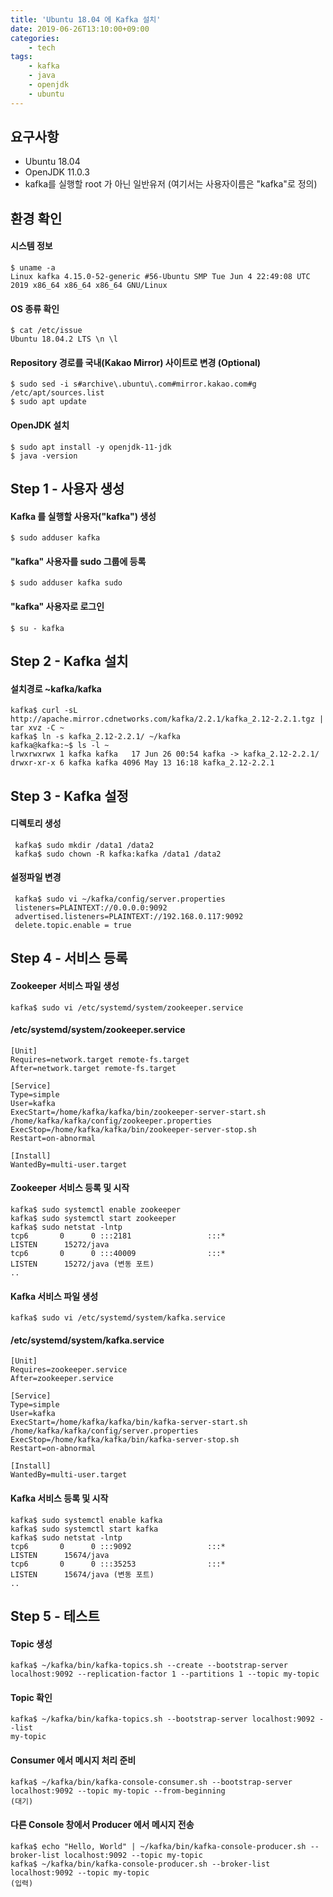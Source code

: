 ```yaml
---
title: 'Ubuntu 18.04 에 Kafka 설치'
date: 2019-06-26T13:10:00+09:00
categories:
    - tech
tags:
    - kafka
    - java
    - openjdk
    - ubuntu
---
```


## 요구사항

* Ubuntu 18.04
* OpenJDK 11.0.3
* kafka를 실행할 root 가 아닌 일반유저 (여기서는 사용자이름은 "kafka"로 정의)

## 환경 확인

#### 시스템 정보

    $ uname -a
    Linux kafka 4.15.0-52-generic #56-Ubuntu SMP Tue Jun 4 22:49:08 UTC 2019 x86_64 x86_64 x86_64 GNU/Linux

#### OS 종류 확인

    $ cat /etc/issue
    Ubuntu 18.04.2 LTS \n \l

#### Repository 경로를 국내(Kakao Mirror) 사이트로 변경 (Optional)

    $ sudo sed -i s#archive\.ubuntu\.com#mirror.kakao.com#g /etc/apt/sources.list
    $ sudo apt update

#### OpenJDK 설치

    $ sudo apt install -y openjdk-11-jdk
    $ java -version

## Step 1 - 사용자 생성

#### Kafka 를 실행할 사용자("kafka") 생성

    $ sudo adduser kafka

#### "kafka" 사용자를 sudo 그룹에 등록

    $ sudo adduser kafka sudo

#### "kafka" 사용자로 로그인

    $ su - kafka

## Step 2 - Kafka 설치

#### 설치경로 ~kafka/kafka

    kafka$ curl -sL http://apache.mirror.cdnetworks.com/kafka/2.2.1/kafka_2.12-2.2.1.tgz | tar xvz -C ~
    kafka$ ln -s kafka_2.12-2.2.1/ ~/kafka
    kafka@kafka:~$ ls -l ~
    lrwxrwxrwx 1 kafka kafka   17 Jun 26 00:54 kafka -> kafka_2.12-2.2.1/
    drwxr-xr-x 6 kafka kafka 4096 May 13 16:18 kafka_2.12-2.2.1

## Step 3 - Kafka 설정

#### 디렉토리 생성

     kafka$ sudo mkdir /data1 /data2
     kafka$ sudo chown -R kafka:kafka /data1 /data2

#### 설정파일 변경

     kafka$ sudo vi ~/kafka/config/server.properties
     listeners=PLAINTEXT://0.0.0.0:9092
     advertised.listeners=PLAINTEXT://192.168.0.117:9092
     delete.topic.enable = true

## Step 4 - 서비스 등록

#### Zookeeper 서비스 파일 생성

    kafka$ sudo vi /etc/systemd/system/zookeeper.service

#### /etc/systemd/system/zookeeper.service

    [Unit]
    Requires=network.target remote-fs.target
    After=network.target remote-fs.target

    [Service]
    Type=simple
    User=kafka
    ExecStart=/home/kafka/kafka/bin/zookeeper-server-start.sh /home/kafka/kafka/config/zookeeper.properties
    ExecStop=/home/kafka/kafka/bin/zookeeper-server-stop.sh
    Restart=on-abnormal

    [Install]
    WantedBy=multi-user.target

#### Zookeeper 서비스 등록 및 시작

    kafka$ sudo systemctl enable zookeeper
    kafka$ sudo systemctl start zookeeper
    kafka$ sudo netstat -lntp
    tcp6       0      0 :::2181                 :::*                    LISTEN      15272/java
    tcp6       0      0 :::40009                :::*                    LISTEN      15272/java (변동 포트)
    ..

#### Kafka 서비스 파일 생성

    kafka$ sudo vi /etc/systemd/system/kafka.service

#### /etc/systemd/system/kafka.service

    [Unit]
    Requires=zookeeper.service
    After=zookeeper.service

    [Service]
    Type=simple
    User=kafka
    ExecStart=/home/kafka/kafka/bin/kafka-server-start.sh /home/kafka/kafka/config/server.properties
    ExecStop=/home/kafka/kafka/bin/kafka-server-stop.sh
    Restart=on-abnormal

    [Install]
    WantedBy=multi-user.target

#### Kafka 서비스 등록 및 시작

    kafka$ sudo systemctl enable kafka
    kafka$ sudo systemctl start kafka
    kafka$ sudo netstat -lntp
    tcp6       0      0 :::9092                 :::*                    LISTEN      15674/java
    tcp6       0      0 :::35253                :::*                    LISTEN      15674/java (변동 포트)
    ..

## Step 5 - 테스트

#### Topic 생성

    kafka$ ~/kafka/bin/kafka-topics.sh --create --bootstrap-server localhost:9092 --replication-factor 1 --partitions 1 --topic my-topic

#### Topic 확인

    kafka$ ~/kafka/bin/kafka-topics.sh --bootstrap-server localhost:9092 --list
    my-topic

#### Consumer 에서 메시지 처리 준비

    kafka$ ~/kafka/bin/kafka-console-consumer.sh --bootstrap-server localhost:9092 --topic my-topic --from-beginning
    (대기)

#### 다른 Console 창에서 Producer 에서 메시지 전송

    kafka$ echo "Hello, World" | ~/kafka/bin/kafka-console-producer.sh --broker-list localhost:9092 --topic my-topic
    kafka$ ~/kafka/bin/kafka-console-producer.sh --broker-list localhost:9092 --topic my-topic
    (입력)
